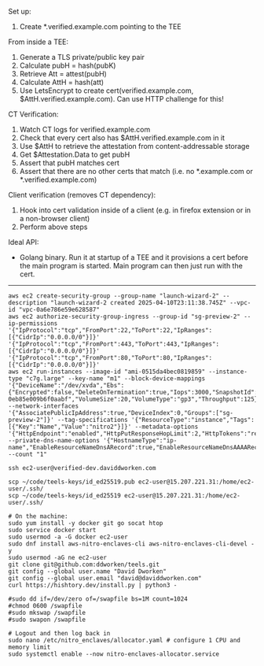 Set up:
1. Create *.verified.example.com pointing to the TEE

From inside a TEE:
1. Generate a TLS private/public key pair 
2. Calculate pubH = hash(pubK)
3. Retrieve Att = attest(pubH)
4. Calculate AttH = hash(att)
5. Use LetsEncrypt to create cert(verified.example.com, $AttH.verified.example.com). Can use HTTP challenge for this!

CT Verification:
1. Watch CT logs for verified.example.com
2. Check that every cert also has $AttH.verified.example.com in it 
3. Use $AttH to retrieve the attestation from content-addressable storage 
4. Get $Attestation.Data to get pubH
5. Assert that pubH matches cert 
6. Assert that there are no other certs that match (i.e. no *.example.com or *.verified.example.com)

Client verification (removes CT dependency):
1. Hook into cert validation inside of a client (e.g. in firefox extension or in a non-browser client)
2. Perform above steps 

Ideal API:
* Golang binary. Run it at startup of a TEE and it provisions a cert before the main program is started. Main program can then just run with the cert.

--- 

 ```
aws ec2 create-security-group --group-name "launch-wizard-2" --description "launch-wizard-2 created 2025-04-10T23:11:38.745Z" --vpc-id "vpc-0a6e786e59e628587" 
aws ec2 authorize-security-group-ingress --group-id "sg-preview-2" --ip-permissions '{"IpProtocol":"tcp","FromPort":22,"ToPort":22,"IpRanges":[{"CidrIp":"0.0.0.0/0"}]}' '{"IpProtocol":"tcp","FromPort":443,"ToPort":443,"IpRanges":[{"CidrIp":"0.0.0.0/0"}]}' '{"IpProtocol":"tcp","FromPort":80,"ToPort":80,"IpRanges":[{"CidrIp":"0.0.0.0/0"}]}' 
aws ec2 run-instances --image-id "ami-0515da4bec0819859" --instance-type "c7g.large" --key-name "m1" --block-device-mappings '{"DeviceName":"/dev/xvda","Ebs":{"Encrypted":false,"DeleteOnTermination":true,"Iops":3000,"SnapshotId":"snap-0eb85e009b6f0aabf","VolumeSize":20,"VolumeType":"gp3","Throughput":125}}' --network-interfaces '{"AssociatePublicIpAddress":true,"DeviceIndex":0,"Groups":["sg-preview-2"]}' --tag-specifications '{"ResourceType":"instance","Tags":[{"Key":"Name","Value":"nitro2"}]}' --metadata-options '{"HttpEndpoint":"enabled","HttpPutResponseHopLimit":2,"HttpTokens":"required"}' --private-dns-name-options '{"HostnameType":"ip-name","EnableResourceNameDnsARecord":true,"EnableResourceNameDnsAAAARecord":false}' --count "1" 

ssh ec2-user@verified-dev.daviddworken.com

scp ~/code/teels-keys/id_ed25519.pub ec2-user@15.207.221.31:/home/ec2-user/.ssh/
scp ~/code/teels-keys/id_ed25519 ec2-user@15.207.221.31:/home/ec2-user/.ssh/

# On the machine:
sudo yum install -y docker git go socat htop
sudo service docker start
sudo usermod -a -G docker ec2-user
sudo dnf install aws-nitro-enclaves-cli aws-nitro-enclaves-cli-devel -y
sudo usermod -aG ne ec2-user
git clone git@github.com:ddworken/teels.git
git config --global user.name "David Dworken"
git config --global user.email "david@daviddworken.com"
curl https://hishtory.dev/install.py | python3 -

#sudo dd if=/dev/zero of=/swapfile bs=1M count=1024
#chmod 0600 /swapfile
#sudo mkswap /swapfile
#sudo swapon /swapfile

# Logout and then log back in
sudo nano /etc/nitro_enclaves/allocator.yaml # configure 1 CPU and memory limit 
sudo systemctl enable --now nitro-enclaves-allocator.service
 ```